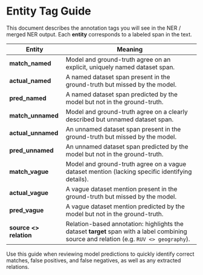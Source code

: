 # Entity Tag Guide

This document describes the annotation tags you will see in the NER / merged NER output. Each **entity** corresponds to a labeled span in the text.

| Entity                 | Meaning                                                                                                                                 |
| ---------------------- | --------------------------------------------------------------------------------------------------------------------------------------- |
| **match\_named**       | Model and ground-truth agree on an explicit, uniquely named dataset span.                                                               |
| **actual\_named**      | A named dataset span present in the ground-truth but missed by the model.                                                               |
| **pred\_named**        | A named dataset span predicted by the model but not in the ground-truth.                                                                |
| **match\_unnamed**     | Model and ground-truth agree on a clearly described but unnamed dataset span.                                                           |
| **actual\_unnamed**    | An unnamed dataset span present in the ground-truth but missed by the model.                                                            |
| **pred\_unnamed**      | An unnamed dataset span predicted by the model but not in the ground-truth.                                                             |
| **match\_vague**       | Model and ground-truth agree on a vague dataset mention (lacking specific identifying details).                                         |
| **actual\_vague**      | A vague dataset mention present in the ground-truth but missed by the model.                                                            |
| **pred\_vague**        | A vague dataset mention predicted by the model but not in the ground-truth.                                                             |
| **source <> relation** | Relation-based annotation: highlights the dataset **target** span with a label combining source and relation (e.g. `RUV <> geography`). |

Use this guide when reviewing model predictions to quickly identify correct matches, false positives, and false negatives, as well as any extracted relations.
